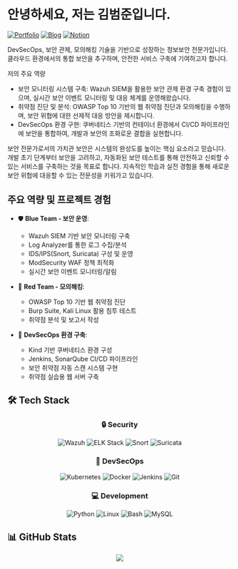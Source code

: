 # 안녕하세요, 저는 김범준입니다. 

[![Portfolio](https://img.shields.io/badge/Portfolio-white?style=for-the-badge&logo=notion&logoColor=black)](https://www.notion.so/Joon-s-Information-Security-Record-2e8d6eb090ec4e608137dad26e774881)
[![Blog](https://img.shields.io/badge/Blog-FF5722?style=for-the-badge&logo=tistory&logoColor=white)](https://sky80322.tistory.com/)
[![Notion](https://img.shields.io/badge/Notion-000000?style=for-the-badge&logo=notion&logoColor=white)](https://www.notion.so/Joon-s-Information-Security-Record-2e8d6eb090ec4e608137dad26e774881)

DevSecOps, 보안 관제, 모의해킹 기술을 기반으로 성장하는 정보보안 전문가입니다. 클라우드 환경에서의 통합 보안을 추구하며, 안전한 서비스 구축에 기여하고자 합니다.

저의 주요 역량
- 보안 모니터링 시스템 구축: Wazuh SIEM을 활용한 보안 관제 환경 구축 경험이 있으며, 실시간 보안 이벤트 모니터링 및 대응 체계를 운영해왔습니다.
- 취약점 진단 및 분석: OWASP Top 10 기반의 웹 취약점 진단과 모의해킹을 수행하며, 보안 위협에 대한 선제적 대응 방안을 제시합니다.
- DevSecOps 환경 구현: 쿠버네티스 기반의 컨테이너 환경에서 CI/CD 파이프라인에 보안을 통합하여, 개발과 보안의 조화로운 결합을 실현합니다.

보안 전문가로서의 가치관
보안은 시스템의 완성도를 높이는 핵심 요소라고 믿습니다. 개발 초기 단계부터 보안을 고려하고, 자동화된 보안 테스트를 통해 안전하고 신뢰할 수 있는 서비스를 구축하는 것을 목표로 합니다. 지속적인 학습과 실전 경험을 통해 새로운 보안 위협에 대응할 수 있는 전문성을 키워가고 있습니다.

## 주요 역량 및 프로젝트 경험
- 🛡️ **Blue Team - 보안 운영**: 
  - Wazuh SIEM 기반 보안 모니터링 구축
  - Log Analyzer를 통한 로그 수집/분석
  - IDS/IPS(Snort, Suricata) 구성 및 운영
  - ModSecurity WAF 정책 최적화
  - 실시간 보안 이벤트 모니터링/알림

- 🎯 **Red Team - 모의해킹**: 
  - OWASP Top 10 기반 웹 취약점 진단
  - Burp Suite, Kali Linux 활용 침투 테스트
  - 취약점 분석 및 보고서 작성

- 🚀 **DevSecOps 환경 구축**:
  - Kind 기반 쿠버네티스 환경 구성
  - Jenkins, SonarQube CI/CD 파이프라인
  - 보안 취약점 자동 스캔 시스템 구현
  - 취약점 실습용 웹 서버 구축

## 🛠 Tech Stack
<div align="center">
  
### 🔒 Security
![Wazuh](https://img.shields.io/badge/Wazuh-326CE5?style=for-the-badge&logo=shield&logoColor=white)
![ELK Stack](https://img.shields.io/badge/ELK%20Stack-005571?style=for-the-badge&logo=elastic&logoColor=white)
![Snort](https://img.shields.io/badge/Snort-FF0000?style=for-the-badge&logo=shield&logoColor=white)
![Suricata](https://img.shields.io/badge/Suricata-000000?style=for-the-badge&logo=shield&logoColor=white)

### 🚀 DevSecOps
![Kubernetes](https://img.shields.io/badge/Kubernetes-326CE5?style=for-the-badge&logo=kubernetes&logoColor=white)
![Docker](https://img.shields.io/badge/Docker-2496ED?style=for-the-badge&logo=docker&logoColor=white)
![Jenkins](https://img.shields.io/badge/Jenkins-D24939?style=for-the-badge&logo=jenkins&logoColor=white)
![Git](https://img.shields.io/badge/Git-F05032?style=for-the-badge&logo=git&logoColor=white)

### 💻 Development
![Python](https://img.shields.io/badge/Python-3776AB?style=for-the-badge&logo=python&logoColor=white)
![Linux](https://img.shields.io/badge/Linux-FCC624?style=for-the-badge&logo=linux&logoColor=black)
![Bash](https://img.shields.io/badge/Bash-4EAA25?style=for-the-badge&logo=gnu-bash&logoColor=white)
![MySQL](https://img.shields.io/badge/MySQL-4479A1?style=for-the-badge&logo=mysql&logoColor=white)

</div>

## 📊 GitHub Stats
<div align="center">
  <img src="https://github-readme-stats-sigma-five.vercel.app/api?username=redryan90&show_icons=true&theme=tokyonight&locale=kr" />
</div>
